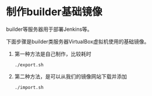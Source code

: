 # 制作builder基础镜像

  builder等服务器用于部署Jenkins等。

  下面步骤是builder类服务器VirtualBox虚拟机使用的基础镜像。

1. 第一种方法是自己制作，比较耗时
  
   ```shell
   ./export.sh
   ```

2. 第二种方法，是可以从我们的镜像网站下载并添加

   ```shell
   ./import.sh
   ```
